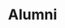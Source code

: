 ---
layout: page
title: Alumni
show_sidebar: false
hide_footer: false
hero_height: is-small
permalink: /people/alumni/
# hero_image: /img/team/group/2023_info_day.jpg
gallery: alumni
---